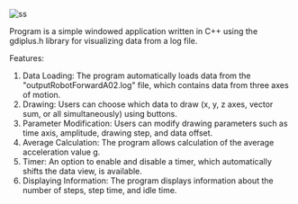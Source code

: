 
![ss](https://github.com/MBurdziej/simple_log_visualizer/assets/108184079/4256d5f8-5016-4b26-b887-592a1b016c5e)

Program is a simple windowed application written in C++ using the gdiplus.h library for visualizing data from a log file.

Features:
1. Data Loading: The program automatically loads data from the "outputRobotForwardA02.log" file, which contains data from three axes of motion.
2. Drawing: Users can choose which data to draw (x, y, z axes, vector sum, or all simultaneously) using buttons.
3. Parameter Modification: Users can modify drawing parameters such as time axis, amplitude, drawing step, and data offset.
4. Average Calculation: The program allows calculation of the average acceleration value g.
5. Timer: An option to enable and disable a timer, which automatically shifts the data view, is available.
6. Displaying Information: The program displays information about the number of steps, step time, and idle time.
